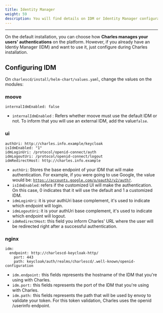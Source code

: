 ```yaml
---
title: Identity Manager
weight: 59
description: You will find details on IDM or Identity Manager configuration
---
```


---

On the default installation, you can choose how **Charles manages your users' authentications** on the platform. However, if you already have an Identiy Manager \(IDM\) and want to use it, just configure during Charles installation. 

## **Configuring IDM**

On `charlescd/install/helm-chart/values.yaml`, change the values on the modules:

### **moove**

```text
internalIdmEnabled: false
```

* `internalIdmEnabled` : Refers whether moove must use the default IDM or not. To inform that you will use an external IDM, add the value`false`.

### **ui**

```text
authUri: http://charles.info.example/keycloak
isIdmEnabled: "1"
idmLoginUri: /protocol/openid-connect/auth
idmLogoutUri: /protocol/openid-connect/logout
idmRedirectHost: http://charles.info.example
```

* `authUri`: Stores the base endpoint of your IDM that will make authentication. For example, if you were going to use Google, the value would be:  [`https://accounts.google.com/o/oauth2/v2/auth?`](https://accounts.google.com/o/oauth2/v2/auth?). 
* `isIdmEnabled`: refers if the customized UI will make the authentication. On this case, 0 indicates that it will use the default and 1 a customized IDM. 
* `idmLoginUri`:  it is your authUri base complement,  it's used to indicate  which endpoint will login.  
* `idmLogoutUri`:  it is your authUri base complement,  it's used to indicate  which endpoint will logout. 
* `idmRedirectHost`: this field you inform Charles' URL where the user will be redirected right after a successful authentication. 

### **nginx**

```text
idm:
  endpoint: http://charlescd-keycloak-http/
	port: 443
	path: keycloak/auth/realms/charlescd/.well-known/openid-configuration
```

* `idm.endpoint:` this fields represents the hostname of the IDM that you're using with Charles.
* `idm.port:` this fields represents the port of the IDM that you're using with Charles. 
* `idm.path:` this fields represents the path that will be used by envoy to validate your token. For this token validation, Charles uses the openid /userinfo endpoint.
